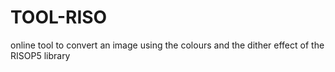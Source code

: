 # TOOL-RISO
 online tool to convert an image using the colours and the dither effect of the RISOP5 library
